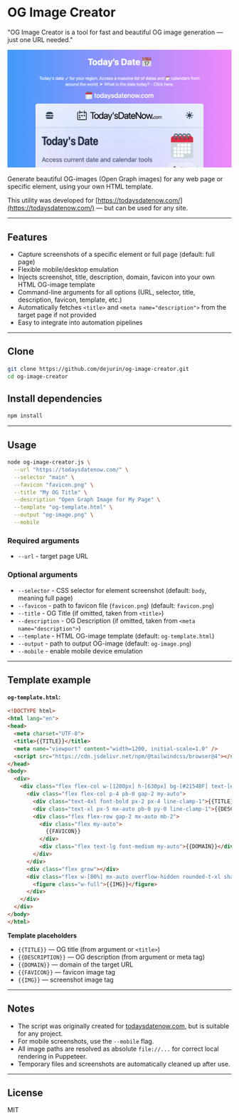 # OG Image Creator

"OG Image Creator is a tool for fast and beautiful OG image generation — just one URL needed."

![og-image.png](og-image.png)

Generate beautiful OG-images (Open Graph images) for any web page or specific element, using your own HTML template.

This utility was developed for [https://todaysdatenow.com/](https://todaysdatenow.com/) — but can be used for any site.

---

## Features

- Capture screenshots of a specific element or full page (default: full page)
- Flexible mobile/desktop emulation
- Injects screenshot, title, description, domain, favicon into your own HTML OG-image template
- Command-line arguments for all options (URL, selector, title, description, favicon, template, etc.)
- Automatically fetches `<title>` and `<meta name="description">` from the target page if not provided
- Easy to integrate into automation pipelines

---

## Clone

```bash
git clone https://github.com/dejurin/og-image-creator.git
cd og-image-creator
```

## Install dependencies

```bash
npm install
```

---

## Usage

```bash
node og-image-creator.js \
  --url "https://todaysdatenow.com/" \
  --selector "main" \
  --favicon "favicon.png" \
  --title "My OG Title" \
  --description "Open Graph Image for My Page" \
  --template "og-template.html" \
  --output "og-image.png" \
  --mobile
```

### Required arguments

* `--url` - target page URL

### Optional arguments

* `--selector` - CSS selector for element screenshot (default: `body`, meaning full page)
* `--favicon` - path to favicon file (`favicon.png`) (default: `favicon.png`)
* `--title` - OG Title (if omitted, taken from `<title>`)
* `--description` - OG Description (if omitted, taken from `<meta name="description">`)
* `--template` - HTML OG-image template (default: `og-template.html`)
* `--output` - path to output OG-image (default: `og-image.png`)
* `--mobile` - enable mobile device emulation

---

## Template example

**`og-template.html`:**

```html
<!DOCTYPE html>
<html lang="en">
<head>
  <meta charset="UTF-8">
  <title>{{TITLE}}</title>
  <meta name="viewport" content="width=1200, initial-scale=1.0" />
  <script src="https://cdn.jsdelivr.net/npm/@tailwindcss/browser@4"></script>
</head>
<body>
  <div>
    <div class="flex flex-col w-[1200px] h-[630px] bg-[#2154BF] text-[#fff] text-center">
      <div class="flex flex-col p-4 pb-0 gap-2 my-auto">
        <div class="text-4xl font-bold px-2 px-4 line-clamp-1">{{TITLE}}</div>
        <div class="text-xl px-5 mx-auto pb-0 py-0 line-clamp-1">{{DESCRIPTION}}</div>
        <div class="flex flex-row gap-2 mx-auto mb-2">
          <div class="flex my-auto">
            {{FAVICON}}
          </div>
          <div class="flex text-lg font-medium my-auto">{{DOMAIN}}</div>
        </div>
      </div>
      <div class="flex grow"></div>
      <div class="flex w-[80%] mx-auto overflow-hidden rounded-t-xl shadow-xl">
        <figure class="w-full">{{IMG}}</figure>
      </div>
    </div>
  </div>
</body>
</html>
```

**Template placeholders**

* `{{TITLE}}` — OG title (from argument or `<title>`)
* `{{DESCRIPTION}}` — OG description (from argument or meta tag)
* `{{DOMAIN}}` — domain of the target URL
* `{{FAVICON}}` — favicon image tag
* `{{IMG}}` — screenshot image tag

---

## Notes

* The script was originally created for [todaysdatenow.com](https://todaysdatenow.com/), but is suitable for any project.
* For mobile screenshots, use the `--mobile` flag.
* All image paths are resolved as absolute `file://...` for correct local rendering in Puppeteer.
* Temporary files and screenshots are automatically cleaned up after use.

---

## License

MIT
